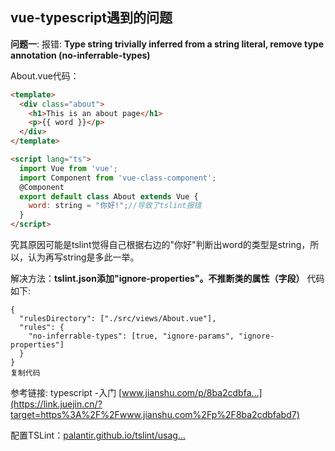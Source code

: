 ## vue-typescript遇到的问题

**问题一**:
报错:
**Type string trivially inferred from a string literal, remove type annotation (no-inferrable-types)**

About.vue代码：

```html
<template>
  <div class="about">
    <h1>This is an about page</h1>
    <p>{{ word }}</p>
  </div>
</template>

<script lang="ts">
  import Vue from 'vue';
  import Component from 'vue-class-component';
  @Component
  export default class About extends Vue {
    word: string = "你好!";//导致了tslint报错
  }
</script>
```

究其原因可能是tslint觉得自己根据右边的"你好"判断出word的类型是string，所以，认为再写string是多此一举。

解决方法：**tslint.json添加"ignore-properties"。不推断类的属性（字段）** 代码如下:

```
{
  "rulesDirectory": ["./src/views/About.vue"],
  "rules": {
    "no-inferrable-types": [true, "ignore-params", "ignore-properties"]
  }
}
复制代码
```

参考链接:
typescript -入门 [www.jianshu.com/p/8ba2cdbfa…](https://link.juejin.cn/?target=https%3A%2F%2Fwww.jianshu.com%2Fp%2F8ba2cdbfabd7)

配置TSLint：[palantir.github.io/tslint/usag…](https://link.juejin.cn/?target=https%3A%2F%2Fpalantir.github.io%2Ftslint%2Fusage%2Fconfiguration%2F)